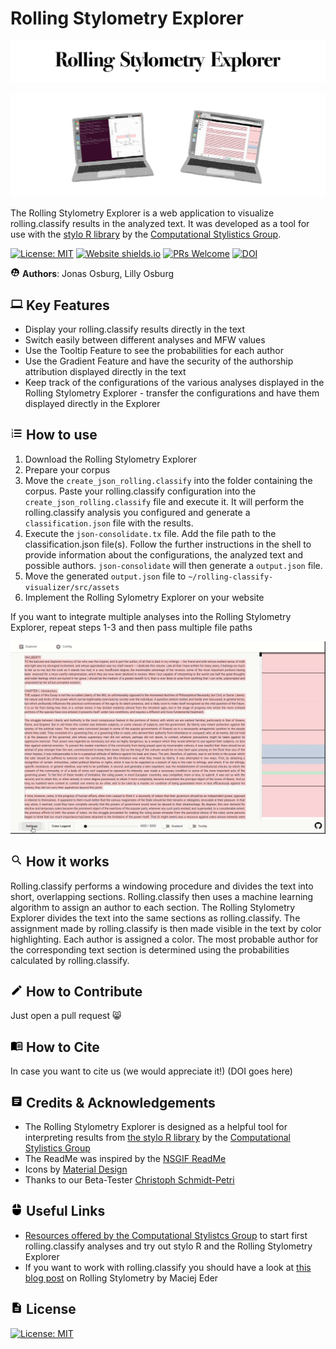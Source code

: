 # Rolling Stylometry Explorer

![banner](docs/header.png)

<p align="center">
<img src="docs/rolling_stylo.gif" width="600">
</p>

The Rolling Stylometry Explorer is a web application to visualize rolling.classify results in the analyzed text. It was developed as a tool for use with the <a href="https://github.com/computationalstylistics/stylo">stylo R library</a> by the <a href="https://computationalstylistics.github.io/">Computational Stylistics Group</a>.



[![License: MIT](https://img.shields.io/badge/License-MIT-black.svg)](https://opensource.org/licenses/MIT) [![Website shields.io](https://img.shields.io/website-up-down-black-red/http/shields.io.svg)](https://stylo-explorer.jnugh.de/) [![PRs Welcome](https://img.shields.io/badge/PRs-welcome-black.svg?style=flat-square)](http://makeapullrequest.com) <a href="https://doi.org/10.5281/zenodo.4438291"><img src="https://zenodo.org/badge/DOI/10.5281/zenodo.4438291.svg" alt="DOI"></a>


<img src="/docs/baseline_supervised_user_circle_black_48dp.png" width="15"> **Authors**: Jonas Osburg, Lilly Osburg </img>

## <img src="docs/baseline_computer_black_48dp.png" width="20"> Key Features </img>

- Display your rolling.classify results directly in the text
- Switch easily between different analyses and MFW values
- Use the Tooltip Feature to see the probabilities for each author
- Use the Gradient Feature and have the security of the authorship attribution displayed directly in the text
- Keep track of the configurations of the various analyses displayed in the Rolling Stylometry Explorer - transfer the configurations and have them displayed directly in the Explorer

## <img src="docs/baseline_format_list_numbered_black_48dp.png" width="20"> How to use </img>

1. Download the Rolling Stylometry Explorer
2. Prepare your corpus
3. Move the `create_json_rolling.classify` into the folder containing the corpus. Paste your rolling.classify configuration into the `create_json_rolling.classify` file and execute it. It will perform the rolling.classify analysis you configured and generate a `classification.json` file with the results.
4. Execute the `json-consolidate.tx` file. Add the file path to the classification.json file(s). Follow the further instructions in the shell to provide information about the configurations, the analyzed text and possible authors. `json-consolidate` will then generate a `output.json` file.
5. Move the generated `output.json` file to `~/rolling-classify-visualizer/src/assets`
6. Implement the Rolling Sylometry Explorer on your website

If you want to integrate multiple analyses into the Rolling Stylometry Explorer, repeat steps 1-3 and then pass multiple file paths 

<p align="center">
<img src="docs/demo2.gif" width="600">
</p>

## <img src="docs/baseline_search_black_48dp.png" width="20"> How it works </img>

Rolling.classify performs a windowing procedure and divides the text into short, overlapping sections. Rolling.classify then uses a machine learning algorithm to assign an author to each section. The Rolling Stylometry Explorer divides the text into the same sections as rolling.classify. The assignment made by rolling.classify is then made visible in the text by color highlighting. Each author is assigned a color. The most probable author for the corresponding text section is determined using the probabilities calculated by rolling.classify.

## <img src="docs/baseline_create_black_48dp.png" width="20"> How to Contribute </img>
Just open a pull request :smile_cat:

## <img src="docs/baseline_menu_book_black_48dp.png" width="20"> How to Cite </img>
In case you want to cite us (we would appreciate it!)
(DOI goes here)

## <img src="docs/baseline_article_black_48dp.png" width="20"> Credits & Acknowledgements </img>

- The Rolling Stylometry Explorer is designed as a helpful tool for interpreting results from <a href="https://github.com/computationalstylistics/stylo">the stylo R library</a> by the <a href="https://computationalstylistics.github.io/">Computational Stylistics Group</a>
- The ReadMe was inspired by the <a href="https://github.com/NSRare/NSGIF#readme">NSGIF ReadMe</a>
- Icons by <a href="https://material.io/resources/icons">Material Design</a>
- Thanks to our Beta-Tester <a href="https://www.philosophie.kit.edu/mitarbeiter_513.php">Christoph Schmidt-Petri</a>

## <img src="docs/baseline_mouse_black_48dp.png" width="20"> Useful Links </img>

- <a href="https://computationalstylistics.github.io/resources/">Resources offered by the Computational Stylistcs Group</a> to start first rolling.classify analyses and try out stylo R and the Rolling Stylometry Explorer
- If you want to work with rolling.classify you should have a look at <a href="https://computationalstylistics.github.io/blog/rolling_stylometry/">this blog post</a> on Rolling Stylometry by Maciej Eder

## <img src="docs/baseline_description_black_48dp.png" width="20"> License </img>
[![License: MIT](https://img.shields.io/badge/License-MIT-black.svg)](https://opensource.org/licenses/MIT)
